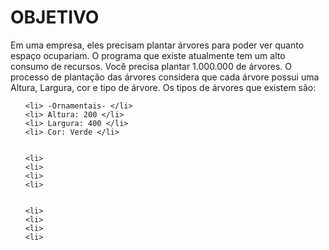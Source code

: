 <h1> OBJETIVO  </H1>

Em uma empresa, eles precisam plantar árvores para poder ver quanto espaço ocupariam. O programa que existe atualmente tem um alto consumo de recursos. Você precisa plantar 1.000.000 de árvores. O processo de plantação das árvores considera que cada árvore possui uma Altura, Largura, cor e tipo de árvore. Os tipos de árvores que existem são:

<ol>
    
    <li> -Ornamentais- </li>
    <li> Altura: 200 </li>
    <li> Largura: 400 </li>
    <li> Cor: Verde </li>
    
    
    <li>
    <li>
    <li>
    <li>
    
    
    <li>
    <li>
    <li>
    <li>
    
